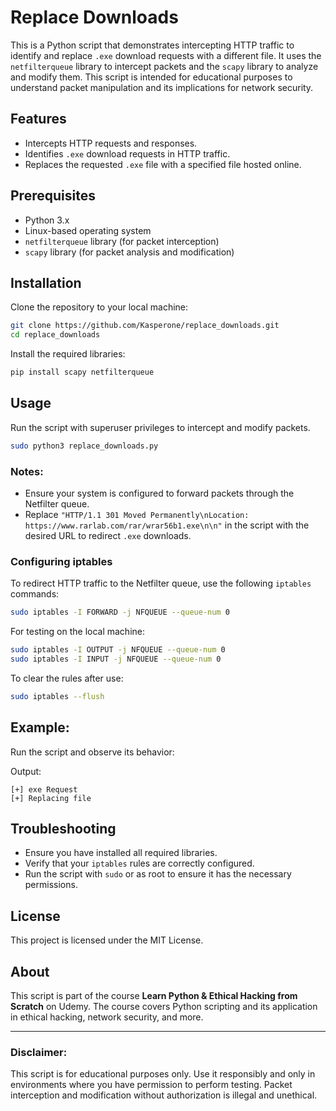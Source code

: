 # Replace Downloads

This is a Python script that demonstrates intercepting HTTP traffic to identify and replace `.exe` download requests with a different file. It uses the `netfilterqueue` library to intercept packets and the `scapy` library to analyze and modify them. This script is intended for educational purposes to understand packet manipulation and its implications for network security.

## Features
- Intercepts HTTP requests and responses.
- Identifies `.exe` download requests in HTTP traffic.
- Replaces the requested `.exe` file with a specified file hosted online.

## Prerequisites
- Python 3.x
- Linux-based operating system
- `netfilterqueue` library (for packet interception)
- `scapy` library (for packet analysis and modification)

## Installation
Clone the repository to your local machine:

```bash
git clone https://github.com/Kasperone/replace_downloads.git
cd replace_downloads
```

Install the required libraries:

```bash
pip install scapy netfilterqueue
```

## Usage
Run the script with superuser privileges to intercept and modify packets.

```bash
sudo python3 replace_downloads.py
```

### Notes:
- Ensure your system is configured to forward packets through the Netfilter queue.
- Replace `"HTTP/1.1 301 Moved Permanently\nLocation: https://www.rarlab.com/rar/wrar56b1.exe\n\n"` in the script with the desired URL to redirect `.exe` downloads.

### Configuring iptables
To redirect HTTP traffic to the Netfilter queue, use the following `iptables` commands:

```bash
sudo iptables -I FORWARD -j NFQUEUE --queue-num 0
```

For testing on the local machine:

```bash
sudo iptables -I OUTPUT -j NFQUEUE --queue-num 0
sudo iptables -I INPUT -j NFQUEUE --queue-num 0
```

To clear the rules after use:

```bash
sudo iptables --flush
```

## Example:
Run the script and observe its behavior:

Output:

```
[+] exe Request
[+] Replacing file
```

## Troubleshooting
- Ensure you have installed all required libraries.
- Verify that your `iptables` rules are correctly configured.
- Run the script with `sudo` or as root to ensure it has the necessary permissions.

## License
This project is licensed under the MIT License.

## About
This script is part of the course **Learn Python & Ethical Hacking from Scratch** on Udemy. The course covers Python scripting and its application in ethical hacking, network security, and more.

---

### Disclaimer:
This script is for educational purposes only. Use it responsibly and only in environments where you have permission to perform testing. Packet interception and modification without authorization is illegal and unethical.
